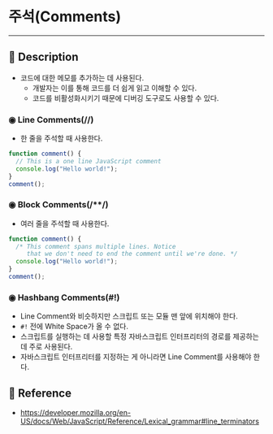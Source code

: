 # 주석(Comments)
---
## 📌 Description
- 코드에 대한 메모를 추가하는 데 사용된다.
	- 개발자는 이를 통해 코드를 더 쉽게 읽고 이해할 수 있다.
	- 코드를 비활성화시키기 때문에 디버깅 도구로도 사용할 수 있다.
### ◉ Line Comments(//)
- 한 줄을 주석할 때 사용한다.
```js
function comment() {
  // This is a one line JavaScript comment
  console.log("Hello world!");
}
comment();
```
### ◉ Block Comments(/\*\*\/)
- 여러 줄을 주석할 때 사용한다.
```js
function comment() {
  /* This comment spans multiple lines. Notice
     that we don't need to end the comment until we're done. */
  console.log("Hello world!");
}
comment();
```
### ◉ Hashbang Comments(#!)
- Line Comment와 비슷하지만 스크립트 또는 모듈 맨 앞에 위치해야 한다.
- `#!` 전에 White Space가 올 수 없다.
- 스크립트를 실행하는 데 사용할 특정 자바스크립트 인터프리터의 경로를 제공하는데 주로 사용된다.
- 자바스크립트 인터프리터를 지정하는 게 아니라면 Line Comment를 사용해야 한다.
## 📌 Reference
- https://developer.mozilla.org/en-US/docs/Web/JavaScript/Reference/Lexical_grammar#line_terminators